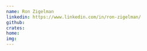 ```yaml
---
name: Ron Zigelman
linkedin: https://www.linkedin.com/in/ron-zigelman/
github:
crates:
home:
img:
---
```

